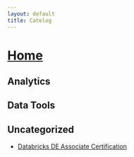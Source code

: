 ```yaml
---
layout: default
title: Catelog
---
```

# [Home](./)

## Analytics
## Data Tools
## Uncategorized
- [Databricks DE Associate Certification](DatabricksDataEngineerAssociateCertification.md)
